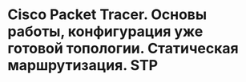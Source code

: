 # Cisco Packet Tracer. Основы работы, конфигурация уже готовой топологии. Статическая маршрутизация. STP
